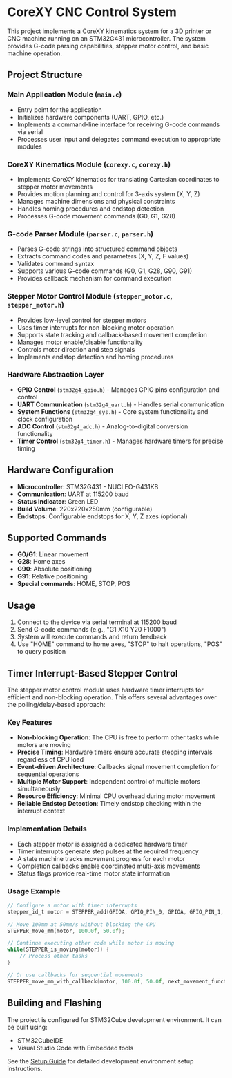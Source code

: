 # CoreXY CNC Control System

This project implements a CoreXY kinematics system for a 3D printer or CNC machine running on an STM32G431 microcontroller. The system provides G-code parsing capabilities, stepper motor control, and basic machine operation.

## Project Structure

### Main Application Module (`main.c`)
- Entry point for the application
- Initializes hardware components (UART, GPIO, etc.)
- Implements a command-line interface for receiving G-code commands via serial
- Processes user input and delegates command execution to appropriate modules

### CoreXY Kinematics Module (`corexy.c`, `corexy.h`)
- Implements CoreXY kinematics for translating Cartesian coordinates to stepper motor movements
- Provides motion planning and control for 3-axis system (X, Y, Z)
- Manages machine dimensions and physical constraints
- Handles homing procedures and endstop detection
- Processes G-code movement commands (G0, G1, G28)

### G-code Parser Module (`parser.c`, `parser.h`) 
- Parses G-code strings into structured command objects
- Extracts command codes and parameters (X, Y, Z, F values)
- Validates command syntax
- Supports various G-code commands (G0, G1, G28, G90, G91)
- Provides callback mechanism for command execution

### Stepper Motor Control Module (`stepper_motor.c`, `stepper_motor.h`)
- Provides low-level control for stepper motors
- Uses timer interrupts for non-blocking motor operation
- Supports state tracking and callback-based movement completion
- Manages motor enable/disable functionality
- Controls motor direction and step signals
- Implements endstop detection and homing procedures

### Hardware Abstraction Layer
- **GPIO Control** (`stm32g4_gpio.h`) - Manages GPIO pins configuration and control
- **UART Communication** (`stm32g4_uart.h`) - Handles serial communication
- **System Functions** (`stm32g4_sys.h`) - Core system functionality and clock configuration
- **ADC Control** (`stm32g4_adc.h`) - Analog-to-digital conversion functionality
- **Timer Control** (`stm32g4_timer.h`) - Manages hardware timers for precise timing

## Hardware Configuration
- **Microcontroller**: STM32G431 - NUCLEO-G431KB
- **Communication**: UART at 115200 baud
- **Status Indicator**: Green LED
- **Build Volume**: 220x220x250mm (configurable)
- **Endstops**: Configurable endstops for X, Y, Z axes (optional)

## Supported Commands
- **G0/G1**: Linear movement
- **G28**: Home axes
- **G90**: Absolute positioning
- **G91**: Relative positioning
- **Special commands**: HOME, STOP, POS

## Usage
1. Connect to the device via serial terminal at 115200 baud
2. Send G-code commands (e.g., "G1 X10 Y20 F1000")
3. System will execute commands and return feedback
4. Use "HOME" command to home axes, "STOP" to halt operations, "POS" to query position

## Timer Interrupt-Based Stepper Control

The stepper motor control module uses hardware timer interrupts for efficient and non-blocking operation. This offers several advantages over the polling/delay-based approach:

### Key Features
- **Non-blocking Operation**: The CPU is free to perform other tasks while motors are moving
- **Precise Timing**: Hardware timers ensure accurate stepping intervals regardless of CPU load
- **Event-driven Architecture**: Callbacks signal movement completion for sequential operations
- **Multiple Motor Support**: Independent control of multiple motors simultaneously
- **Resource Efficiency**: Minimal CPU overhead during motor movement
- **Reliable Endstop Detection**: Timely endstop checking within the interrupt context

### Implementation Details
- Each stepper motor is assigned a dedicated hardware timer
- Timer interrupts generate step pulses at the required frequency
- A state machine tracks movement progress for each motor
- Completion callbacks enable coordinated multi-axis movements
- Status flags provide real-time motor state information

### Usage Example
```c
// Configure a motor with timer interrupts
stepper_id_t motor = STEPPER_add(GPIOA, GPIO_PIN_0, GPIOA, GPIO_PIN_1, TIMER1, TIM_CH1, 80.0f, 16, 0.8f);

// Move 100mm at 50mm/s without blocking the CPU
STEPPER_move_mm(motor, 100.0f, 50.0f);

// Continue executing other code while motor is moving
while(STEPPER_is_moving(motor)) {
    // Process other tasks
}

// Or use callbacks for sequential movements
STEPPER_move_mm_with_callback(motor, 100.0f, 50.0f, next_movement_function);
```

## Building and Flashing
The project is configured for STM32Cube development environment. It can be built using:
- STM32CubeIDE
- Visual Studio Code with Embedded tools

See the [Setup Guide](/SOFT/README.md) for detailed development environment setup instructions.